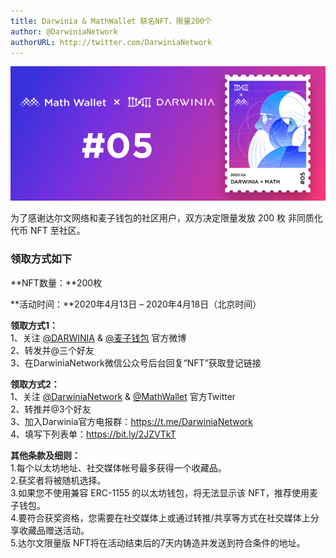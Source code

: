 ```yaml
---
title: Darwinia & MathWallet 联名NFT，限量200个
author: @DarwiniaNetwork
authorURL: http://twitter.com/DarwiniaNetwork
---
```


![](assets/2020-04-14-math-nft.png)

为了感谢达尔文网络和麦子钱包的社区用户，双方决定限量发放 200 枚 非同质化代币 NFT 至社区。

<!--truncate-->

### 领取方式如下

**NFT数量：**200枚  

**活动时间：**2020年4月13日 – 2020年4月18日（北京时间）  

**领取方式1：**  
1、关注 [@DARWINIA](https://weibo.com/DarwiniaNetwork?from=feed&loc=at&nick=DARWINIA) & [@麦子钱包](https://weibo.com/diabloshop?from=feed&loc=at&nick=%E9%BA%A6%E5%AD%90%E9%92%B1%E5%8C%85) 官方微博  
2、转发并@三个好友  
3、在DarwiniaNetwork微信公众号后台回复“NFT”获取登记链接  

**领取方式2：**  
1、关注  [@DarwiniaNetwork](https://twitter.com/DarwiniaNetwork) & [@MathWallet](https://twitter.com/MathWallet) 官方Twitter  
2、转推并@3个好友  
3、加入Darwinia官方电报群：https://t.me/DarwiniaNetwork  
4、填写下列表单：https://bit.ly/2JZVTkT  

**其他条款及细则：**  
1.每个以太坊地址、社交媒体帐号最多获得一个收藏品。  
2.获奖者将被随机选择。  
3.如果您不使用兼容 ERC-1155 的以太坊钱包，将无法显示该 NFT，推荐使用麦子钱包。  
4.要符合获奖资格，您需要在社交媒体上或通过转推/共享等方式在社交媒体上分享收藏品赠送活动。  
5.达尔文限量版 NFT将在活动结束后的7天内铸造并发送到符合条件的地址。  